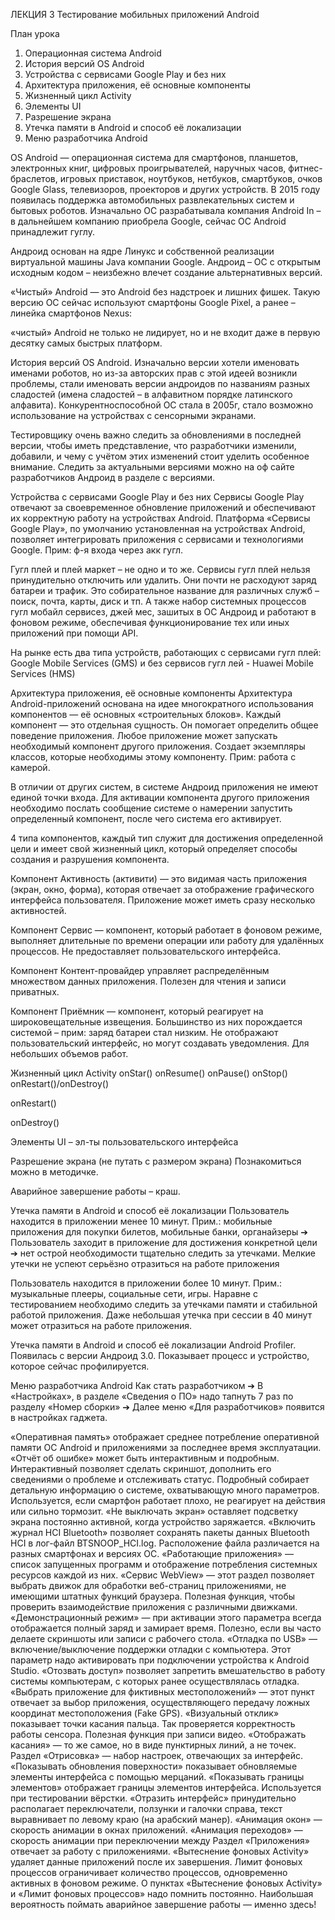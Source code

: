 ЛЕКЦИЯ 3 Тестирование мобильных приложений Android

План урока

1. Операционная система Android
2. История версий OS Android
3. Устройства с сервисами Google Play и без них
4. Архитектура приложения, её основные компоненты
5. Жизненный цикл Activity
6. Элементы UI
7. Разрешение экрана
8. Утечка памяти в Android и способ её локализации
9. Меню разработчика Android

OS Android — операционная система для смартфонов, планшетов, электронных книг, цифровых проигрывателей, наручных часов, фитнес-браслетов, игровых приставок, ноутбуков, нетбуков, смартбуков, очков Google Glass, телевизоров, проекторов и других устройств. В 2015 году появилась поддержка автомобильных развлекательных систем и бытовых роботов.
Изначально ОС разрабатывала компания Android In – в дальнейшем компанию приобрела Google, сейчас ОС Android принадлежит гуглу.

Андроид основан на ядре Линукс и собственной реализации виртуальной машины Java компании Google. Андроид – ОС с открытым исходным кодом – неизбежно влечет создание альтернативных версий.

«Чистый» Android — это Android без надстроек и лишних фишек. Такую версию ОС сейчас используют смартфоны Google Pixel, а ранее – линейка смартфонов Nexus:

«чистый» Android не только не лидирует, но и не входит даже в первую десятку самых быстрых платформ.

История версий OS Android. Изначально версии хотели именовать именами роботов, но из-за авторских прав с этой идеей возникли проблемы, стали именовать версии андроидов по названиям разных сладостей (имена сладостей – в алфавитном порядке латинского алфавита). Конкурентноспособной ОС стала в 2005г, стало возможно использование на устройствах с сенсорными экранами.

Тестировщику очень важно следить за обновлениями в последней версии, чтобы иметь представление, что разработчики изменили, добавили, и чему с учётом этих изменений стоит уделить особенное внимание.
Следить за актуальными версиями можно на оф сайте разработчиков Андроид в разделе с версиями.

Устройства с сервисами Google Play и без них
Сервисы Google Play отвечают за своевременное обновление приложений и обеспечивают их корректную работу на устройствах Android. Платформа «Сервисы Google Play», по умолчанию установленная на устройствах Android, позволяет интегрировать приложения с сервисами и технологиями Google. Прим: ф-я входа через акк гугл.

Гугл плей и плей маркет – не одно и то же. Сервисы гугл плей нельзя принудительно отключить или удалить. Они почти не расходуют заряд батареи и трафик. Это собирательное название для различных служб – поиск, почта, карты, диск и тп. А также набор системных процессов гугл мобайл сервисез, джей мес, зашитых в ОС Андроид и работают в фоновом режиме, обеспечивая функционирование тех или иных приложений при помощи API.

На рынке есть два типа устройств, работающих с сервисами гугл плей: Google Mobile Services (GMS)
и
без сервисов гугл лей - Huawei Mobile Services (HMS)

Архитектура приложения, её основные компоненты
Архитектура Android-приложений основана на идее многократного использования компонентов — её основных «строительных блоков». Каждый компонент — это отдельная сущность. Он помогает определить общее поведение приложения. Любое приложение может запускать необходимый компонент другого приложения. Создает экземпляры классов, которые необходимы этому компоненту. Прим: работа с камерой.

В отличии от других систем, в системе Андроид приложения не имеют единой точки входа.
Для активации компонента другого приложения необходимо послать сообщение системе о намерении запустить определенный компонент, после чего система его активирует.

4 типа компонентов, каждый тип служит для достижения определенной цели и имеет свой жизненный цикл, который определяет способы создания и разрушения компонента.

Компонент Активность (активити) — это видимая часть приложения (экран, окно, форма), которая отвечает за отображение графического интерфейса пользователя.
Приложение может иметь сразу несколько активностей.

Компонент Сервис — компонент, который работает в фоновом режиме, выполняет длительные по времени операции или работу для удалённых процессов. Не предоставляет пользовательского интерфейса.

Компонент Контент-провайдер управляет распределённым множеством данных приложения. Полезен для чтения и записи приватных.

Компонент Приёмник — компонент, который реагирует на широковещательные извещения. Большинство из них порождается системой – прим: заряд батареи стал низким. Не отображают пользовательский интерфейс, но могут создавать уведомления. Для небольших объемов работ.

Жизненный цикл Activity
onStar()
onResume()
onPause()
onStop()
onRestart()/onDestroy()

onRestart()

onDestroy()

Элементы UI – эл-ты пользовательского интерфейса

Разрешение экрана (не путать с размером экрана)
Познакомиться можно в методичке.

Аварийное завершение работы – краш.

Утечка памяти в Android и способ её локализации
Пользователь находится в приложении менее 10 минут. Прим.: мобильные приложения для покупки билетов, мобильные банки, органайзеры ➔ Пользователь заходит в приложение для достижения конкретной цели ➔ нет острой необходимости тщательно следить за утечками. Мелкие утечки не успеют серьёзно отразиться на работе приложения

Пользователь находится в приложении более 10 минут. Прим.: музыкальные плееры, социальные сети, игры.
Наравне с тестированием необходимо следить за утечками памяти и стабильной работой приложения. Даже небольшая утечка при сессии в 40 минут может отразиться на работе приложения.

Утечка памяти в Android и способ её локализации Android Profiler. Появилась с версии Андроид 3.0.
Показывает процесс и устройство, которое сейчас профилируется.

Меню разработчика Android
Как стать разработчиком ➔ В «Настройках», в разделе «Сведения о ПО» надо тапнуть 7 раз по разделу «Номер сборки» ➔ Далее меню «Для разработчиков» появится в настройках гаджета.

«Оперативная память» отображает среднее потребление оперативной памяти ОС Android и приложениями за последнее время эксплуатации.
«Отчёт об ошибке» может быть интерактивным и подробным. Интерактивный позволяет сделать скриншот, дополнить его сведениями о проблеме и отслеживать статус. Подробный собирает
детальную информацию о системе, охватывающую много параметров. Используется, если смартфон работает плохо, не реагирует на действия или сильно тормозит.
«Не выключать экран» оставляет подсветку экрана постоянно активной, когда устройство заряжается.
«Включить журнал HCI Bluetooth» позволяет сохранять пакеты данных Bluetooth HCI в лог-файл BTSNOOP_HCI.log. Расположение файла различается на разных смартфонах и версиях ОС.
«Работающие приложения» — список запущенных программ и отображение потребления системных ресурсов каждой из них.
«Сервис WebView» — этот раздел позволяет выбрать движок для обработки веб-страниц приложениями, не имеющими штатных функций браузера. Полезная функция, чтобы проверить
взаимодействие приложения с различными движками.
«Демонстрационный режим» — при активации этого параметра всегда отображается полный заряд и замирает время. Полезно, если вы часто делаете скриншоты или записи с рабочего стола.
«Отладка по USB» — включение/выключение поддержки отладки с компьютера. Этот параметр надо активировать при подключении устройства к Android Studio.
«Отозвать доступ» позволяет запретить вмешательство в работу системы компьютерам, с которых ранее осуществлялась отладка.
«Выбрать приложение для фиктивных местоположений» — этот пункт отвечает за выбор приложения, осуществляющего передачу ложных координат местоположения (Fake GPS).
«Визуальный отклик» показывает точки касания пальца. Так проверяется корректность работы сенсора. Полезная функция при записи видео.
«Отображать касания» — то же самое, но в виде пунктирных линий, а не
точек.
Раздел «Отрисовка» — набор настроек, отвечающих за интерфейс.
«Показывать обновления поверхности» показывает обновляемые элементы интерфейса с помощью мерцаний.
«Показывать границы элементов» отображает границы элементов
интерфейса. Используется при тестировании вёрстки.
«Отразить интерфейс» принудительно располагает переключатели, ползунки и галочки справа, текст выравнивает по левому краю (на арабский манер).
«Анимация окон» — скорость анимации в окнах приложений.
«Анимация переходов» — скорость анимации при переключении между
Раздел «Приложения» отвечает за работу с приложениями.
«Вытеснение фоновых Activity» удаляет данные приложений после их
завершения.
Лимит фоновых процессов ограничивает количество процессов, одновременно активных в фоновом режиме.
О пунктах «Вытеснение фоновых Activity» и «Лимит фоновых процессов» надо помнить постоянно. Наибольшая вероятность поймать аварийное завершение работы — именно здесь!
